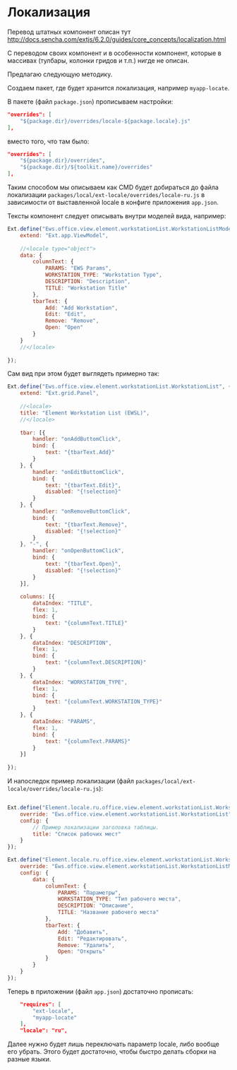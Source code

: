 
Локализация
===========

Перевод штатных компонент описан тут http://docs.sencha.com/extjs/6.2.0/guides/core_concepts/localization.html

С переводом своих компонент и в особенности компонент, которые в массивах (тулбары, колонки гридов и т.п.) нигде не описан.

Предлагаю следующую методику.

Создаем пакет, где будет хранится локализация, например `myapp-locate`.

В пакете (файл `package.json`) прописываем настройки:

```json
"overrides": [
    "${package.dir}/overrides/locale-${package.locale}.js"
],
```

вместо того, что там было:

```json
"overrides": [
    "${package.dir}/overrides",
    "${package.dir}/${toolkit.name}/overrides"
],
```

Таким способом мы описываем как CMD будет добираться до файла локализации `packages/local/ext-locale/overrides/locale-ru.js` в зависимости от выставленной locale в конфиге приложения `app.json`.

Тексты компонент следует описывать внутри моделей вида, например:

```javascript
Ext.define("Ews.office.view.element.workstationList.WorkstationListModel", {
	extend: "Ext.app.ViewModel",
	
	//<locale type="object"> 
	data: {
		columnText: {
			PARAMS: "EWS Params",
			WORKSTATION_TYPE: "Workstation Type",
			DESCRIPTION: "Description",
			TITLE: "Workstation Title"
		},
		tbarText: {
			Add: "Add Workstation",
			Edit: "Edit",
			Remove: "Remove",
			Open: "Open"
		}
	}
	//</locale> 
		
});
```

Сам вид при этом будет выглядеть примерно так:


```javascript
Ext.define("Ews.office.view.element.workstationList.WorkstationList", {
	extend: "Ext.grid.Panel",
	
	//<locale> 
	title: "Element Workstation List (EWSL)",
	//</locale> 
	
	tbar: [{
		handler: "onAddButtomClick",
		bind: {
			text: "{tbarText.Add}"
		}
	}, {
		handler: "onEditButtomClick",
		bind: {
			text: "{tbarText.Edit}",
			disabled: "{!selection}"
		}
	}, {
		handler: "onRemoveButtomClick",
		bind: {
			text: "{tbarText.Remove}",
			disabled: "{!selection}"
		}
	}, "-", {
		handler: "onOpenButtomClick",
		bind: {
			text: "{tbarText.Open}",
			disabled: "{!selection}"
		}
	}],
	
	columns: [{
		dataIndex: "TITLE",
		flex: 1,
		bind: {
			text: "{columnText.TITLE}"
		}
	}, {
		dataIndex: "DESCRIPTION",
		flex: 1,
		bind: {
			text: "{columnText.DESCRIPTION}"
		}
	}, {
		dataIndex: "WORKSTATION_TYPE",
		flex: 1,
		bind: {
			text: "{columnText.WORKSTATION_TYPE}"
		}
	}, {
		dataIndex: "PARAMS",
		flex: 1,
		bind: {
			text: "{columnText.PARAMS}"
		}
	}]
		
});

```

И напоследок пример локализации (файл `packages/local/ext-locale/overrides/locale-ru.js`):

```javascript

Ext.define("Element.locale.ru.office.view.element.workstationList.WorkstationList", {
	override: "Ews.office.view.element.workstationList.WorkstationList",
	config: {
		// Пример локализации заголовка таблицы.
		title: "Список рабочих мест"
	}
});

Ext.define("Element.locale.ru.office.view.element.workstationList.WorkstationListModel", {
	override: "Ews.office.view.element.workstationList.WorkstationListModel",
	config: {
		data: {
			columnText: {
				PARAMS: "Параметры",
				WORKSTATION_TYPE: "Тип рабочего места",
				DESCRIPTION: "Описание",
				TITLE: "Название рабочего места"
			},
			tbarText: {
				Add: "Добавить",
				Edit: "Редактировать",
				Remove: "Удалить",
				Open: "Открыть"
			}
		}
	}
});
```


Теперь в приложении (файл `app.json`) достаточно прописать:

```json
    "requires": [
        "ext-locale",
        "myapp-locate"
    ],
    "locale": "ru",
```

Далее нужно будет лишь переключать параметр locale, либо вообще его убрать. Этого будет достаточно, чтобы быстро делать сборки на разные языки.

